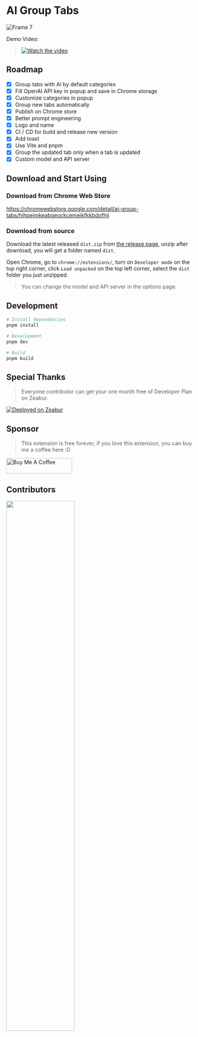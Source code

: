 # AI Group Tabs

![Frame 7](https://github.com/MichaelYuhe/ai-group-tabs/assets/63531512/fef62a35-8193-4ef1-8082-cfc771d0b4e6)

Demo Video:

> [![Watch the video](https://img.youtube.com/vi/SjfKiXy3zOc/default.jpg)](https://youtu.be/SjfKiXy3zOc)

## Roadmap

- [x] Group tabs with AI by default categories
- [x] Fill OpenAI API key in popup and save in Chrome storage
- [x] Customize categories in popup
- [x] Group new tabs automatically
- [x] Publish on Chrome store
- [x] Better prompt engineering
- [x] Logo and name
- [x] CI / CD for build and release new version
- [x] Add toast
- [x] Use Vite and pnpm
- [x] Group the updated tab only when a tab is updated
- [x] Custom model and API server

## Download and Start Using

### Download from Chrome Web Store

https://chromewebstore.google.com/detail/ai-group-tabs/hihpejmkeabgeockcemeikfkkbdofhji

### Download from source

Download the latest released `dist.zip` from [the release page](https://github.com/MichaelYuhe/ai-group-tabs/releases), unzip after download, you will get a folder named `dist`.

Open Chrome, go to `chrome://extensions/`, turn on `Developer mode` on the top right corner, click `Load unpacked` on the top left corner, select the `dist` folder you just unzipped.

> You can change the model and API server in the options page.

## Development

```bash
# Install dependencies
pnpm install

# Development
pnpm dev

# Build
pnpm build
```

## Special Thanks

> Everyone contributor can get your one month free of Developer Plan on Zeabur.

[![Deployed on Zeabur](https://zeabur.com/deployed-on-zeabur-dark.svg)](https://zeabur.com?referralCode=MichaelYuhe&utm_source=ai-group-tab&utm_campaign=oss)

## Sponsor

> This extension is free forever, if you love this extension, you can buy me a coffee here :D

<a href="https://www.buymeacoffee.com/MichaelYuhe" target="_blank"><img src="https://cdn.buymeacoffee.com/buttons/default-orange.png" alt="Buy Me A Coffee" height="41" width="174"></a>

## Contributors

<p align="left">
<a href="https://github.com/MichaelYuhe/ai-group-tabs/graphs/contributors">
  <img src="https://contrib.rocks/image?repo=MichaelYuhe/ai-group-tabs" style="width: 60%"/>
</a></p>
